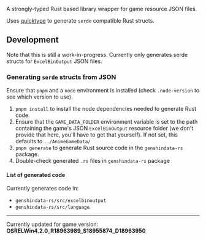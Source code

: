A strongly-typed Rust based library wrapper for game resource JSON files.

Uses [quicktype](https://github.com/quicktype/quicktype) to generate `serde` compatible
Rust structs.

## Development

Note that this is still a work-in-progress. Currently only generates serde structs for
`ExcelBinOutput` JSON files.

### Generating `serde` structs from JSON

Ensure that `pnpm` and a `node` environment is installed (check `.node-version` to see which version to use).

1. `pnpm install` to install the node dependencies needed to generate Rust code.
2. Ensure that the `GAME_DATA_FOLDER` environment variable is set to the path containing
   the game's JSON `ExcelBinOutput` resource folder (we don't provide that here, you'll
   have to get that yourself).
   If not set, this defaults to `../AnimeGameData/`
3. `pnpm generate` to generate Rust source code in the `genshindata-rs` package.
4. Double-check generated `.rs` files in `genshindata-rs` package

#### List of generated code

Currently generates code in:

- `genshindata-rs/src/excelbinoutput`
- `genshindata-rs/src/language`

---

Currently updated for game version: **OSRELWin4.2.0_R18963989_S18955874_D18963950**
